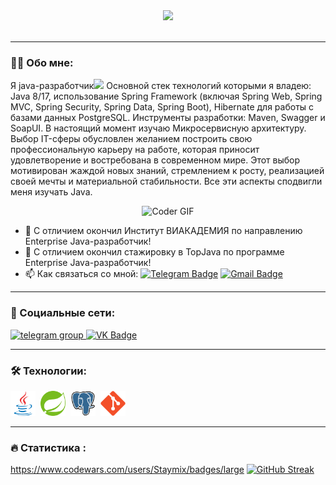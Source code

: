 <div id="header" align="center">
  <img src="https://i.ibb.co.com/tMnq8Kg/101521273-94ed0f00-39c0-11eb-9721-1fb49097a171.png" width="500"/>
</div>
<div id="badges" align="center">
  <a href="profile views">
    <img src="https://komarev.com/ghpvc/?username=Staymix&style=flat-square&color=blue" alt=""/>
  </a>
</div>

---

### :man_technologist: Обо мне:
Я java-разработчик<img src="https://media.giphy.com/media/WUlplcMpOCEmTGBtBW/giphy.gif" width="30px"> Основной стек технологий которыми я владею: Java 8/17, использование Spring Framework (включая Spring Web, Spring MVC, Spring Security, Spring Data, Spring Boot), Hibernate для работы с базами данных PostgreSQL. Инструменты разработки: Maven, Swagger и SoapUI. В настоящий момент изучаю Микросервисную архитектуру. Выбор IT-сферы обусловлен желанием построить свою профессиональную карьеру на работе, которая приносит удовлетворение и востребована в современном мире. Этот выбор мотивирован жаждой новых знаний, стремлением к росту, реализацией своей мечты и материальной стабильности. Все эти аспекты сподвигли меня изучать Java.

 <div id="badges" align="center">
   <img alt="Coder GIF" width="500" height="350" src="https://physicsgurukul.files.wordpress.com/2019/02/character-1.gif"/>
 </div>
 
- :seedling: С отличием окончил Институт ВИАКАДЕМИЯ по направлению Enterprise Java-разработчик!
- :telescope: С отличием окончил стажировку в TopJava по программе Enterprise Java-разработчик!
- :mailbox: Как связаться со мной: [![Telegram Badge](https://img.shields.io/badge/Telegram-blue?style=flat&logo=Telegram&logoColor=white)](https://t.me/staymix8) [![Gmail Badge](https://img.shields.io/badge/-Gmail-red?style=flat&logo=Gmail&logoColor=white)](mailto:staszubov199530@gmail.com)

---

### 🤝 Социальные сети:

  <div id="badges">
    <!-- <a href="https://www.linkedin.com/in/%D0%B0%D0%BB%D0%B5%D0%BA%D1%81%D0%B5%D0%B9-%D1%84%D0%B8%D0%BB%D0%B8%D0%BC%D0%BE%D0%BD%D0%BE%D0%B2-2a0b07257/" target="_blank">
      <img src="https://cdn-icons-png.flaticon.com/512/2504/2504799.png" width="40" height="40" alt="linkedin" />
    </a> -->
    <a href="https://t.me/staymix8" target="_blank">
      <img src="https://cdn-icons-png.flaticon.com/512/2111/2111646.png" width="40" height="40" alt="telegram group" />
    </a>
    <!-- <a href="https://www.youtube.com/channel/UCbORpXVw1JNc0JYFSUqLWXA" target="_blank">
      <img src="https://cdn-icons-png.flaticon.com/512/3670/3670147.png" width="40" height="40" alt="Youtube"/>
    </a> -->
    <a href="https://vk.com/staszubov199530" target="_blank">
      <img src="https://cdn-icons-png.flaticon.com/512/145/145813.png" width="40" height="40" alt="VK Badge"/>
    </a>
    <!-- <a href="https://dzen.ru/tehnomaniak" target="_blank">
      <img src="https://upload.wikimedia.org/wikipedia/commons/thumb/a/ab/Yandex_Zen_logo_icon.svg/1024px-Yandex_Zen_logo_icon.svg.png" width="40" height="40" alt="Zen Badge"/>
    </a> -->
  </div>

---

### :hammer_and_wrench: Технологии:

<div>
  <img src="https://github.com/devicons/devicon/blob/master/icons/java/java-original.svg" title="git" alt="git" width="40" height="40"/>&nbsp
  <img src="https://github.com/devicons/devicon/blob/master/icons/spring/spring-original.svg" title="git" alt="git" width="40" height="40"/>&nbsp
  <img src="https://github.com/devicons/devicon/blob/master/icons/postgresql/postgresql-original.svg" title="git" alt="git" width="40" height="40"/>&nbsp
  <img src="https://github.com/devicons/devicon/blob/master/icons/git/git-original.svg" title="git" alt="git" width="40" height="40"/>&nbsp
</div>

---

### :fire: Статистика :
https://www.codewars.com/users/Staymix/badges/large
[![GitHub Streak](http://github-readme-streak-stats.herokuapp.com?user=Staymix&theme=transparent)](https://git.io/streak-stats)
